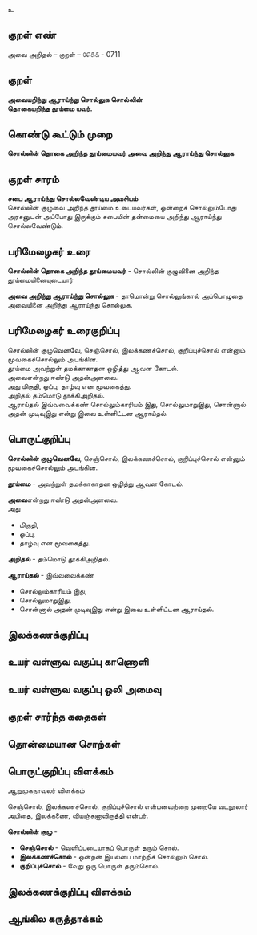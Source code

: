 உ

## குறள் எண் 

அவை அறிதல் – குறள் – ௦௭௧௧ - 0711  

## குறள் 

**அவையறிந்து ஆராய்ந்து சொல்லுக சொல்லின்  
தொகையறிந்த தூய்மை யவர்.**  

## கொண்டு கூட்டும் முறை

**சொல்லின் தொகை அறிந்த தூய்மையவர் அவை அறிந்து ஆராய்ந்து சொல்லுக** 

## குறள் சாரம் 

**சபை ஆராய்ந்து சொல்லவேண்டிய அவசியம்**  
சொல்லின் குழுவை அறிந்த தூய்மை உடையவர்கள், ஒன்றைச் சொல்லும்போது அரசனுடன் அப்போது இருக்கும் சபையின் தன்மையை அறிந்து ஆராய்ந்து சொல்லவேண்டும்.  

## பரிமேலழகர் உரை

**சொல்லின் தொகை அறிந்த தூய்மையவர்** - சொல்லின் குழுவினை அறிந்த தூய்மையினையுடையார்  

**அவை அறிந்து ஆராய்ந்து சொல்லுக** - தாமொன்று சொல்லுங்கால் அப்பொழுதை அவையினை அறிந்து ஆராய்ந்து சொல்லுக. 

## பரிமேலழகர் உரைகுறிப்பு   

சொல்லின் குழுவெனவே, செஞ்சொல், இலக்கணச்சொல், குறிப்புச்சொல் என்னும் மூவகைச்சொல்லும் அடங்கின.  
தூய்மை அவற்றுள் தமக்காகாதன ஒழித்து ஆவன கோடல்.  
அவைஎன்றது ஈண்டு அதன்அளவை.   
அது மிகுதி, ஒப்பு, தாழ்வு என மூவகைத்து.  
அறிதல் தம்மொடு தூக்கிஅறிதல்.  
ஆராய்தல் இவ்வவைக்கண் சொல்லும்காரியம் இது, சொல்லுமாறுஇது, சொன்னால் அதன் முடிவுஇது என்று இவை உள்ளிட்டன ஆராய்தல்.      

## பொருட்குறிப்பு 

**சொல்லின் குழுவெனவே**, செஞ்சொல், இலக்கணச்சொல், குறிப்புச்சொல் என்னும் மூவகைச்சொல்லும் அடங்கின.  

**தூய்மை** - அவற்றுள் தமக்காகாதன ஒழித்து ஆவன கோடல்.  

**அவை**என்றது ஈண்டு அதன்அளவை.   
அது   
* மிகுதி,   
* ஒப்பு,  
* தாழ்வு என மூவகைத்து.  

**அறிதல்** - தம்மொடு தூக்கிஅறிதல்.  

**ஆராய்தல்** - இவ்வவைக்கண்  
* சொல்லும்காரியம் இது,  
* சொல்லுமாறுஇது,  
* சொன்னால் அதன் முடிவுஇது என்று இவை உள்ளிட்டன ஆராய்தல்.      

## இலக்கணக்குறிப்பு  


## உயர் வள்ளுவ வகுப்பு காணொளி


## உயர் வள்ளுவ வகுப்பு ஒலி அமைவு 

 
## குறள் சார்ந்த கதைகள் 


## தொன்மையான சொற்கள்


## பொருட்குறிப்பு விளக்கம்

ஆறுமுகநாவலர் விளக்கம்     

செஞ்சொல், இலக்கணச்சொல், குறிப்புச்சொல் என்பனவற்றை முறையே வடநூலார் அபிதை, இலக்கணை, வியஞ்சனாவிருத்தி என்பர்.    

**சொல்லின் குழு** -
* **செஞ்சொல்** - வெளிப்படையாகப் பொருள் தரும் சொல்.  
* **இலக்கணச்சொல்** - ஒன்றன் இயல்பை மாற்றிச் சொல்லும் சொல்.  
* **குறிப்புச்சொல்** - வேறு ஒரு பொருள் தரும்சொல்.

## இலக்கணக்குறிப்பு விளக்கம்


## ஆங்கில கருத்தாக்கம் 


